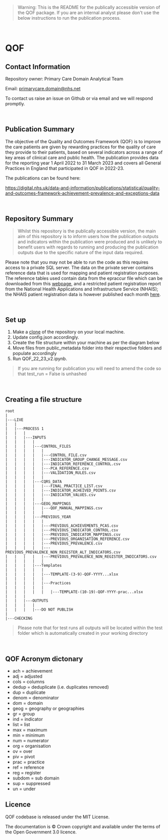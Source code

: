 > Warning: This is the README for the publically accessible version of the QOF package. If you are an internal analyst please don't use the below instructions to run the publication process.

<p>&nbsp;</p>

# QOF

## Contact Information

Repository owner: Primary Care Domain Analytical Team

Email: primarycare.domain@nhs.net

To contact us raise an issue on Github or via email and we will respond promptly.

<p>&nbsp;</p>

## Publication Summary

The objective of the Quality and Outcomes Framework (QOF) is to improve the care patients are given by rewarding practices for the quality of care they provide to their patients, based on several indicators across a range of key areas of clinical care and public health. The publication provides data for the reporting year 1 April 2022 to 31 March 2023 and covers all General Practices in England that participated in QOF in 2022-23.

The publications can be found here:

https://digital.nhs.uk/data-and-information/publications/statistical/quality-and-outcomes-framework-achievement-prevalence-and-exceptions-data

<p>&nbsp;</p>

## Repository Summary

> Whilst this repository is the publically accessible version, the main aim of this repository is to inform users how the publication outputs and indicators within the publication were produced and is unlikely to benefit users with regards to running and producing the publication outputs due to the specific nature of the input data required.

Please note that you may not be able to run the code as this requires access to a private SQL server. The data on the private server contains reference data that is used for mapping and patient registration purposes. The reference tables used contain data from the epraccur file which can be downloaded from this [webpage](https://digital.nhs.uk/services/organisation-data-service/file-downloads/gp-and-gp-practice-related-data), and a restricted patient registration report from the National Health Applications and Infrastructure Service (NHAIS); the NHAIS patient registration data is however published each month [here](https://digital.nhs.uk/data-and-information/publications/statistical/patients-registered-at-a-gp-practice).

<p>&nbsp;</p>

## Set up

1. Make a [clone](https://docs.github.com/en/repositories/creating-and-managing-repositories/cloning-a-repository) of the repository on your local machine.
2. Update config.json accordingly.
3. Create the file structure within your machine as per the diagram below
4. Move files from public_metadata folder into their respective folders and populate accordingly
5. Run QOF_22_23_v2.ipynb.
> If you are running for publication you will need to amend the code so that test_run = False is unhashed

<p>&nbsp;</p>

## Creating a file structure 

```
root
|
|---LIVE
|   |
|   |---PROCESS 1
|   |   |
|   |   |---INPUTS
|   |   |   |
|   |   |   |---CONTROL_FILES
|   |   |   |   |
|   |   |   |   |---CONTROL_FILE.csv
|   |   |   |   |---INDICATOR_GROUP_CHANGE_MESSAGE.csv
|   |   |   |   |---INDICATOR_REFERENCE_CONTROL.csv
|   |   |   |   |---PCA_REFERENCE.csv
|   |   |   |   |---VALIDATION_RULES.csv
|   |   |   |   |
|   |   |   |---CQRS_DATA
|   |   |   |   |---FINAL_PRACTICE_LIST.csv
|   |   |   |   |---INDICATOR_ACHEIVED_POINTS.csv
|   |   |   |   |---INDICATOR_VALUES.csv
|   |   |   |   |
|   |   |   |---GEOG_MAPPINGS
|   |   |   |   |---QOF_MANUAL_MAPPINGS.csv
|   |   |   |   |
|   |   |   |---PREVIOUS_YEAR
|   |   |   |   |
|   |   |   |   |---PREVIOUS_ACHIEVEMENTS_PCAS.csv
|   |   |   |   |---PREVIOUS_INDICATOR_CONTROL.csv
|   |   |   |   |---PREVIOUS_INDICATOR_MAPPINGS.csv
|   |   |   |   |---PREVIOUS_ORGANISATION_REFERENCE.csv
|   |   |   |   |---PREVIOUS_PREVALENCE.csv
|   |   |   |   |---PREVIOUS_PREVALENCE_NON_REGISTER_ALT_INDICATORS.csv
|   |   |   |   |---PREVIOUS_PREVALENCE_NON_REGISTER_INDICATORS.csv
|   |   |   |   |
|   |   |   |---Templates
|   |   |   |   |
|   |   |   |   |---TEMPLATE-(3-9)-QOF-YYYY...xlsx
|   |   |   |   |
|   |   |   |   |---Practices
|   |   |   |   |
|   |   |   |   |   |---TEMPLATE-(10-19)-QOF-YYYY-prac...xlsx
|   |   |
|   |   |---OUTPUTS
|   |   |   |
|   |   |   |---DO NOT PUBLISH
|
|---CHECKING
```
> Please note that for test runs all outputs will be located within the test folder which is automatically created in your working directory

<p>&nbsp;</p>

## QOF Acronym dictonary
- ach	= achievement
- adj	= adjusted
- cols = columns
- dedup = deduplicate (i.e. duplicates removed)
- dup	= duplicate
- denom = denominator
- dom = domain
- geog = geography or geographies
- gr = group
- ind = indicator
- list = list
- max = maximum
- min = minimum
- num = numerator
- org = organisation
- ov = over
- piv = pivot
- prac = practice
- ref = reference
- reg = register
- subdom = sub domain
- sup = suppressed
- un = under


## Licence
QOF codebase is released under the MIT License.

The documentation is © Crown copyright and available under the terms of the Open Government 3.0 licence.
